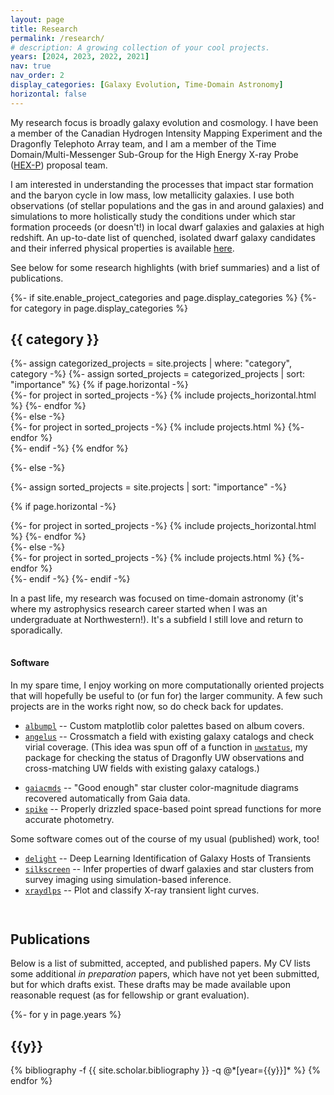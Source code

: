 ```yaml
---
layout: page
title: Research
permalink: /research/
# description: A growing collection of your cool projects.
years: [2024, 2023, 2022, 2021]
nav: true
nav_order: 2
display_categories: [Galaxy Evolution, Time-Domain Astronomy]
horizontal: false
---
```


My research focus is broadly galaxy evolution and cosmology. I have been a member of the Canadian Hydrogen Intensity Mapping Experiment and the Dragonfly Telephoto Array team, and I am a member of the Time Domain/Multi-Messenger Sub-Group for the High Energy X-ray Probe ([HEX-P](https://hexp.org)) proposal team.

I am interested in understanding the processes that impact star formation and the baryon cycle in low mass, low metallicity galaxies. I use both observations (of stellar populations and the gas in and around galaxies) and simulations to more holistically study the conditions under which star formation proceeds (or doesn't!) in local dwarf galaxies and galaxies at high redshift. An up-to-date list of quenched, isolated dwarf galaxy candidates and their inferred physical properties is available [here](https://avapolzin.github.io/projects/quench_list/).

See below for some research highlights (with brief summaries) and a list of publications.


<!-- pages/projects.md -->
<div class="projects">
{%- if site.enable_project_categories and page.display_categories %}
  <!-- Display categorized projects -->
  {%- for category in page.display_categories %}
  <h2 class="category">{{ category }}</h2>
  {%- assign categorized_projects = site.projects | where: "category", category -%}
  {%- assign sorted_projects = categorized_projects | sort: "importance" %}
  <!-- Generate cards for each project -->
  {% if page.horizontal -%}
  <div class="container">
    <div class="row row-cols-2">
    {%- for project in sorted_projects -%}
      {% include projects_horizontal.html %}
    {%- endfor %}
    </div>
  </div>
  {%- else -%}
  <div class="grid">
    {%- for project in sorted_projects -%}
      {% include projects.html %}
    {%- endfor %}
  </div>
  {%- endif -%}
  {% endfor %}

{%- else -%}
<!-- Display projects without categories -->
  {%- assign sorted_projects = site.projects | sort: "importance" -%}
  <!-- Generate cards for each project -->
  {% if page.horizontal -%}
  <div class="container">
    <div class="row row-cols-2">
    {%- for project in sorted_projects -%}
      {% include projects_horizontal.html %}
    {%- endfor %}
    </div>
  </div>
  {%- else -%}
  <div class="grid">
    {%- for project in sorted_projects -%}
      {% include projects.html %}
    {%- endfor %}
  </div>
  {%- endif -%}
{%- endif -%}
</div>

In a past life, my research was focused on time-domain astronomy (it's where my astrophysics research career started when I was an undergraduate at Northwestern!). It's a subfield I still love and return to sporadically.
<!-- I started my astrophysics research career in time-domain astronomy when I was an undergraduate at Northwestern. It's a subfield I love and return to sporadically. Two of the projects came out of my time at NU, while the third (at right) came about as a result of my participation in the (2021) La Serena School for Data Science. -->

<hr style="height:1px; visibility:hidden;" />

#### Software

In my spare time, I enjoy working on more computationally oriented projects that will hopefully be useful to (or fun for) the larger community. A few such projects are in the works right now, so do check back for updates.
- [`albumpl`](https://github.com/avapolzin/albumpl) -- Custom matplotlib color palettes based on album covers.
- [`angelus`](https://github.com/avapolzin/angelus) -- Crossmatch a field with existing galaxy catalogs and check virial coverage. (This idea was spun off of a function in [`uwstatus`](https://github.com/avapolzin/UWSStatusSearch), my package for checking the status of Dragonfly UW observations and cross-matching UW fields with existing galaxy catalogs.)
<!-- - [`teltrace`](https://github.com/ben-sappey/teltrace) -- Recover temperature and pressure of exoplanet atmospheres from Voigt profile fitting of telluric lines. (Made during Code/Astro 2023.) -->
- [`gaiacmds`](https://github.com/avapolzin/goodenough_gaia_cmds) -- "Good enough" star cluster color-magnitude diagrams recovered automatically from Gaia data. <!-- (designed for use in the classroom, rather than research).-->
- [`spike`](https://github.com/avapolzin/spike) -- Properly drizzled space-based point spread functions for more accurate photometry.

Some software comes out of the course of my usual (published) work, too!
- [`delight`](https://github.com/fforster/DELIGHT) -- Deep Learning Identification of Galaxy Hosts of Transients
- [`silkscreen`](https://github.com/tbmiller-astro/silkscreen) -- Infer properties of dwarf galaxies and star clusters from survey imaging using simulation-based inference.
- [`xraydlps`](https://github.com/avapolzin/X-rayLCs) -- Plot and classify X-ray transient light curves.

<hr style="height:15px; visibility:hidden;" />

## Publications

Below is a list of submitted, accepted, and published papers. My CV lists some additional *in preparation* papers, which have not yet been submitted, but for which drafts exist. These drafts may be made available upon reasonable request (as for fellowship or grant evaluation).

<!-- _pages/publications.md -->
<div class="publications">

{%- for y in page.years %}
  <h2 class="year">{{y}}</h2>
  {% bibliography -f {{ site.scholar.bibliography }} -q @*[year={{y}}]* %}
{% endfor %}

</div>
